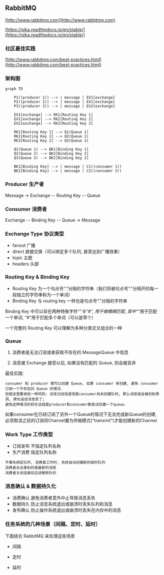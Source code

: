 ## RabbitMQ

[http://www.rabbitmq.com](http://www.rabbitmq.com)

[https://pika.readthedocs.io/en/stable/](https://pika.readthedocs.io/en/stable/)


### 社区最佳实践

[http://www.rabbitmq.com/best-practices.html](http://www.rabbitmq.com/best-practices.html)


### 架构图

```graph
graph TD

    P1((producer 1)) --> | message | EX1[exchange]
    P2((producer 2)) --> | message | EX1[exchange]
    P3((producer 3)) --> | message | EX2[exchange]

    EX1[exchange] --> RK1[Routing Key 1]
    EX1[exchange] --> RK2[Routing Key 2]
    EX2[exchange] --> RK3[Routing Key 3]

    RK1[Routing Key 1] --> Q1(Queue 1)
    RK2[Routing Key 2] --> Q2(Queue 2)
    RK3[Routing Key 2] --> Q3(Queue 3)

    Q1(Queue 1) --> BK1[Binding Key 1]
    Q2(Queue 2) --> BK2[Binding Key 2]
    Q3(Queue 3) --> BK2[Binding Key 2]

    BK1[Binding Key] --> | message | C1((consumer 1))
    BK2[Binding Key] --> | message | C2((consumer 2))
```


### Producer 生产者

Message -> Exchange -- Routing Key -- Queue


### Consumer 消费者

Exchange -- Binding Key -- Queue -> Message


### Exchange Type 协议类型

- fanout    广播
- direct    直接交换（可以绑定多个队列, 甚至达到广播效果）
- topic     主题
- headers   头部


### Routing Key & Binding Key

- Routing Key 为一个句点号“.”分隔的字符串（我们将被句点号“.”分隔开的每一段独立的字符串称为一个单词）
- Binding Key 与 routing key 一样也是句点号“.”分隔的字符串

Binding Key 中可以存在两种特殊字符“*”与“#”, 用于做模糊匹配, 其中“*”用于匹配一个单词, “#”用于匹配多个单词（可以是零个）

一个完整的 Routing Key 可以理解为多种分类交叉组合的一种


### Queue

1. 消费者是无法订阅或者获取不存在的 MessageQueue 中信息

2. 消息被 Exchange 接受以后, 如果没有匹配的 Queue, 则会被丢弃

最佳实践:

```
consumer 和 producer 都可以创建 Queue, 如果 consumer 来创建, 避免 consumer 订阅一个不存在的 Queue 的情况.
但是这里要承担一种风险: 消息已经投递但是consumer尚未创建队列, 那么消息就会被扔到黑洞, 换句话说消息丢了;
避免这种情况的好办法就是producer和consumer都尝试创建一下queue. 
```
如果consumer在已经订阅了另外一个Queue的情况下无法完成新Queue的创建, 必须取消之前的订阅将Channel置为传输模式("transmit")才能创建新的Channel.


### Work Type 工作类型

- 订阅发布  不指定队列名称
- 生产消费  指定队列名称

```
不事先绑定队列, 消费者工作时, 系统自动创建新的临时队列
消费者永远拿到的是最新的消息
消费者关闭连接后应该删除队列
```


### 消息确认 & 数据持久化

- 消费确认  避免消费者意外中止导致消息丢失
- 数据持久  防止消息系统退出或崩溃时丢失队列和消息
- 发布确认  防止操作系统退出或崩溃时丢失在内存中的消息


### 任务系统的几种场景（间隔、定时、延时）

下面结合 RabbitMQ 来处理这些场景

- 间隔

- 定时

- 延时

